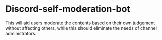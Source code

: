 # Discord-self-moderation-bot
This will aid users moderate the contents based on their own judgement without affecting others, while this should eliminate the needs of channel administrators.
